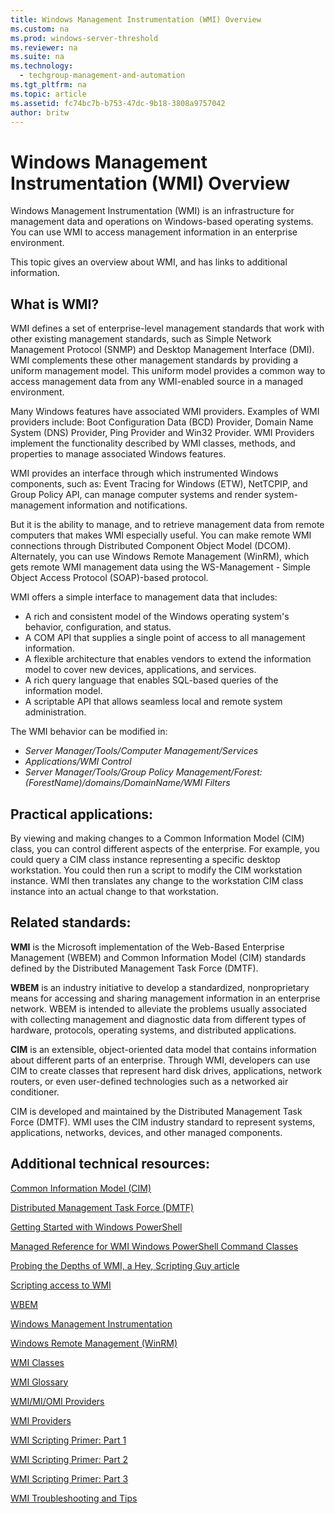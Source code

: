 ```yaml
---
title: Windows Management Instrumentation (WMI) Overview
ms.custom: na
ms.prod: windows-server-threshold
ms.reviewer: na
ms.suite: na
ms.technology: 
  - techgroup-management-and-automation
ms.tgt_pltfrm: na
ms.topic: article
ms.assetid: fc74bc7b-b753-47dc-9b18-3808a9757042
author: britw
---
```

# Windows Management Instrumentation (WMI) Overview
Windows Management Instrumentation \(WMI\) is an infrastructure for management data and operations on Windows-based operating systems. You can use WMI to access management information in an enterprise environment.  
  
This topic gives an overview about WMI, and has links to additional information.  
  
## What is WMI?  
WMI defines a set of enterprise-level management standards that work with other existing management standards, such as Simple Network Management Protocol \(SNMP\) and Desktop Management Interface \(DMI\). WMI complements these other management standards by providing a uniform management model. This uniform model provides a common way to access management data from any WMI-enabled source in a managed environment.  
  
Many Windows features have associated WMI providers. Examples of WMI providers include: Boot Configuration Data \(BCD\) Provider, Domain Name System \(DNS\) Provider, Ping Provider and Win32 Provider. WMI Providers implement the functionality described by WMI classes, methods, and properties to manage associated Windows features.  
  
WMI provides an interface through which instrumented Windows components, such as: Event Tracing for Windows \(ETW\), NetTCPIP, and Group Policy API, can manage computer systems and render system-management information and notifications.  
  
But it is the ability to manage, and to retrieve management data from remote computers that makes WMI especially useful. You can make remote WMI connections through Distributed Component Object Model \(DCOM\). Alternately, you can use Windows Remote Management \(WinRM\), which gets remote WMI management data using the WS-Management - Simple Object Access Protocol \(SOAP\)-based protocol.  
  
WMI offers a simple interface to management data that includes:  
- A rich and consistent model of the Windows operating system's behavior, configuration, and status.  
- A COM API that supplies a single point of access to all management information.  
- A flexible architecture that enables vendors to extend the information model to cover new devices, applications, and services.  
- A rich query language that enables SQL-based queries of the information model.  
- A scriptable API that allows seamless local and remote system administration.  
  
The WMI behavior can be modified in:  
- *Server Manager/Tools/Computer Management/Services*  
- *Applications/WMI Control*  
- *Server Manager/Tools/Group Policy Management/Forest: \(ForestName\)/domains/DomainName/WMI Filters*  
  
## Practical applications:  
By viewing and making changes to a Common Information Model \(CIM\) class, you can control different aspects of the enterprise. For example, you could query a CIM class instance representing a specific desktop workstation. You could then run a script to modify the CIM workstation instance. WMI then translates any change to the workstation CIM class instance into an actual change to that workstation.  
  
## Related standards:  
**WMI** is the Microsoft implementation of the Web-Based Enterprise Management \(WBEM\)  and Common Information Model \(CIM\) standards defined by the Distributed Management Task Force \(DMTF\).  
  
**WBEM** is an industry initiative to develop a standardized, nonproprietary means for accessing and sharing management information in an enterprise network. WBEM is intended to alleviate the problems usually associated with collecting management and diagnostic data from different types of hardware, protocols, operating systems, and distributed applications.  
  
**CIM** is an extensible, object-oriented data model that contains information about different parts of an enterprise. Through WMI, developers can use CIM to create classes that represent hard disk drives, applications, network routers, or even user-defined technologies such as a networked air conditioner.  
  
CIM is developed and maintained by the Distributed Management Task Force (DMTF). WMI uses the CIM industry standard to represent systems, applications, networks, devices, and other managed components.  
  
## Additional technical resources:  
[Common Information Model \(CIM\)](http://www.dmtf.org/standards/cim)  
  
[Distributed Management Task Force \(DMTF\)](http://www.dmtf.org/)  
  
[Getting Started with Windows PowerShell](https://technet.microsoft.com/library/hh857337.aspx)  
  
[Managed Reference for WMI Windows PowerShell Command Classes](https://msdn.microsoft.com/library/windows/desktop/ee309379.aspx)  
  
[Probing the Depths of WMI, a Hey, Scripting Guy article](https://technet.microsoft.com/magazine/2008.11.heyscriptingguy.aspx)  
  
[Scripting access to WMI](https://msdn.microsoft.com/library/windows/desktop/aa393256.aspx)   
  
[WBEM](http://www.dmtf.org/standards/wbem)  
  
[Windows Management Instrumentation](https://msdn.microsoft.com/library/windows/desktop/aa394582.aspx)    
  
[Windows Remote Management \(WinRM\)](https://msdn.microsoft.com/library/windows/desktop/aa384426.aspx)  
  
[WMI Classes](https://msdn.microsoft.com/library/windows/desktop/aa394554.aspx)  
  
[WMI Glossary](https://msdn.microsoft.com/library/windows/desktop/aa394561.aspx)  
  
[WMI/MI/OMI Providers](https://msdn.microsoft.com/library/windows/desktop/bg126473.aspx)  
  
[WMI Providers](https://msdn.microsoft.com/library/windows/desktop/aa394570.aspx)  
  
[WMI Scripting Primer: Part 1](https://msdn.microsoft.com/library/ms974579.aspx)  
  
[WMI Scripting Primer: Part 2](https://msdn.microsoft.com/library/ms974592.aspx)  
  
[WMI Scripting Primer: Part 3](https://msdn.microsoft.com/library/ms974547.aspx)  
  
[WMI Troubleshooting and Tips](https://technet.microsoft.com/library/ee692772.aspx)  
  
  
  
  
    

